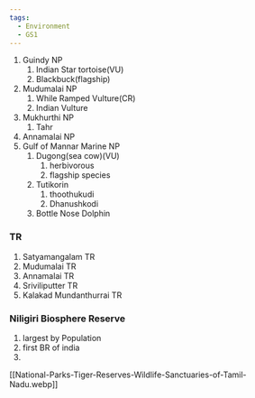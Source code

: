 ```yaml
---
tags:
  - Environment
  - GS1
---
```

1. Guindy NP
	1. Indian Star tortoise(VU)
	2. Blackbuck(flagship)
2. Mudumalai NP
	1. While Ramped Vulture(CR)
	2. Indian Vulture
3. Mukhurthi NP
	1. Tahr
4. Annamalai NP
5. Gulf of Mannar Marine NP
	1. Dugong(sea cow)(VU)
		1. herbivorous
		2. flagship species
	2. Tutikorin
		1. thoothukudi
		2. Dhanushkodi
	3. Bottle Nose Dolphin

### TR
1. Satyamangalam TR
2. Mudumalai TR
3. Annamalai TR
4. Sriviliputter TR
5. Kalakad Mundanthurrai TR

### Niligiri Biosphere Reserve
1. largest by Population
2. first BR of india
3. 

[[National-Parks-Tiger-Reserves-Wildlife-Sanctuaries-of-Tamil-Nadu.webp]]